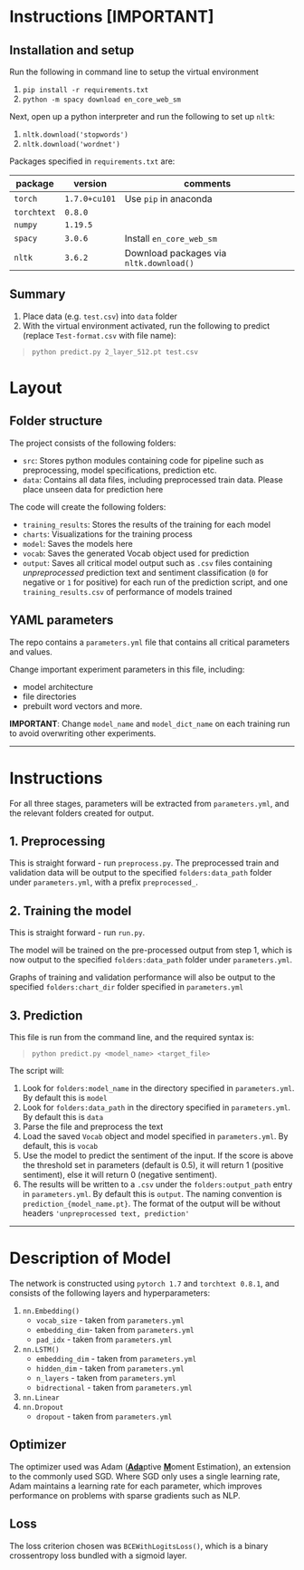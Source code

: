 # Instructions [IMPORTANT]

## Installation and setup

Run the following in command line to setup the virtual environment

1. `pip install -r requirements.txt`
2. `python -m spacy download en_core_web_sm`

Next, open up a python interpreter and run the following to set up `nltk`:

1. `nltk.download('stopwords')`
2. `nltk.download('wordnet')`

Packages specified in `requirements.txt` are:

|package|version|comments|
|---|---|---|
|`torch`|`1.7.0+cu101`|Use `pip` in anaconda|
|`torchtext`|`0.8.0`||
|`numpy`|`1.19.5`||
|`spacy`|`3.0.6`|Install `en_core_web_sm`|
|`nltk`|`3.6.2`|Download packages via `nltk.download()`|

## Summary
1. Place data (e.g. `test.csv`) into `data` folder
2. With the virtual environment activated, run the following to predict (replace `Test-format.csv` with file name):

> ```python predict.py 2_layer_512.pt test.csv```

# Layout

## Folder structure

The project consists of the following folders:

- `src`:        Stores python modules containing code for pipeline such as preprocessing, model specifications, prediction etc.
- `data`:       Contains all data files, including preprocessed train data. Please place unseen data for prediction here

The code will create the following folders:

- `training_results`:   Stores the results of the training for each model
- `charts`:             Visualizations for the training process
- `model`:              Saves the models here
- `vocab`:              Saves the generated Vocab object used for prediction
- `output`:             Saves all critical model output such as `.csv` files containing *unpreprocessed* prediction text and sentiment classification (`0` for negative or `1` for positive) for each run of the prediction script, and one `training_results.csv` of performance of models trained

## YAML parameters

The repo contains a `parameters.yml` file that contains all critical parameters and values.

Change important experiment parameters in this file, including:
- model architecture
- file directories
- prebuilt word vectors and more.

**IMPORTANT**: Change `model_name` and `model_dict_name` on each training run to avoid overwriting other experiments.

----

# Instructions

For all three stages, parameters will be extracted from `parameters.yml`, and the relevant folders created for output.

## 1. Preprocessing
This is straight forward - run `preprocess.py`. The preprocessed train and validation data will be output to the specified `folders:data_path` folder under `parameters.yml`, with a prefix `preprocessed_`.

## 2. Training the model
This is straight forward - run `run.py`.

The model will be trained on the pre-processed output from step 1, which is now output to the specified `folders:data_path` folder under `parameters.yml`.

Graphs of training and validation performance will also be output to the specified `folders:chart_dir` folder specified in `parameters.yml`

## 3. Prediction
This file is run from the command line, and the required syntax is:

> `python predict.py <model_name> <target_file>`

The script will:
1. Look for `folders:model_name` in the directory specified in `parameters.yml`. By default this is `model`
2. Look for `folders:data_path` in the directory specified in `parameters.yml`. By default this is `data`
3. Parse the file and preprocess the text
4. Load the saved `Vocab` object and model specified in `parameters.yml`. By default, this is `vocab`
5. Use the model to predict the sentiment of the input. If the score is above the threshold set in parameters (default is 0.5), it will return 1 (positive sentiment), else it will return 0 (negative sentiment).
6. The results will be written to a `.csv` under the `folders:output_path` entry in `parameters.yml`. By default this is `output`. The naming convention is `prediction_{model_name.pt}`. The format of the output will be without headers `'unpreprocessed text, prediction'`

----
# Description of Model

The network is constructed using `pytorch 1.7` and `torchtext 0.8.1`, and consists of the following layers and hyperparameters:

1. `nn.Embedding()`
    - `vocab_size` - taken from `parameters.yml`
    - `embedding_dim`- taken from `parameters.yml`
    - `pad_idx` - taken from `parameters.yml`
2. `nn.LSTM()`
    - `embedding_dim` - taken from `parameters.yml`
    - `hidden_dim` - taken from `parameters.yml`
    - `n_layers` - taken from `parameters.yml`
    - `bidrectional` - taken from `parameters.yml`
3. `nn.Linear`
4. `nn.Dropout`
    - `dropout` - taken from `parameters.yml`

## Optimizer

The optimizer used was Adam (<u>**Ada**</u>ptive <u>**M**</u>oment Estimation), an extension to the commonly used SGD. Where SGD only uses a single learning rate, Adam maintains a learning rate for each parameter, which improves performance on problems with sparse gradients such as NLP.

## Loss

The loss criterion chosen was `BCEWithLogitsLoss()`, which is a binary crossentropy loss bundled with a sigmoid layer.